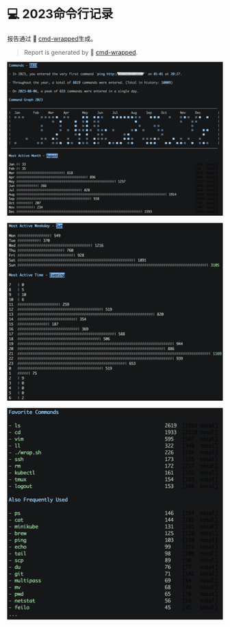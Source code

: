 # 💻 2023命令行记录

<!-- properties
tag: Linux
created:  2024-01-07 18:30:13
-->

报告通过 🔧 [cmd-wrapped](https://github.com/YiNNx/cmd-wrapped)生成。

> Report is generated by 🔧 [cmd-wrapped](https://github.com/YiNNx/cmd-wrapped).

![](resources/2024-01-07-18-45-00.png)

![](resources/2024-01-07-18-52-11.png)

![](resources/2024-01-07-18-53-07.png)